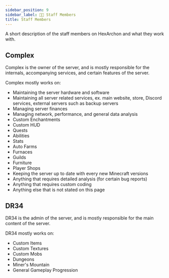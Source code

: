 ```yaml
---
sidebar_position: 9
sidebar_label: 👨‍🔧 Staff Members
title: Staff Members
---
```


A short description of the staff members on HexArchon and what they work with.

## Complex
Complex is the owner of the server, and is mostly responsible for the internals, accompanying services, and certain features of the server.

Complex mostly works on:
- Maintaining the server hardware and software
- Maintaining all server related services, ex. main website, store, Discord services, external servers such as backup servers
- Managing server finances
- Managing network, performance, and general data analysis
- Custom Enchantments
- Custom HUD
- Quests
- Abilities
- Stats
- Auto Farms
- Furnaces
- Guilds
- Furniture
- Player Shops
- Keeping the server up to date with every new Minecraft versions
- Anything that requires detailed analysis (for certain bug reports)
- Anything that requires custom coding
- Anything else that is not stated on this page

## DR34
DR34 is the admin of the server, and is mostly responsible for the main content of the server.

DR34 mostly works on:
- Custom Items
- Custom Textures
- Custom Mobs
- Dungeons
- Miner's Mountain
- General Gameplay Progression
